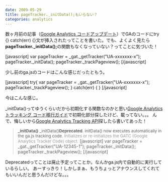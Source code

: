 ```yaml
---
date: 2009-05-29
title: pageTracker._initData();もいらない？
categories: analytics
---
```

数ヶ月前の記事（<a href="http://warikiru.blogspot.com/2009/01/update-google-analytics-code.html">Google Analytics コードアップデート</a>）でGAのコードにtry {} catch(err) {}文が挿入されたってことを書いた。でも、よくよく見たら<span style="font-weight: bold;">pageTracker._initData();</span>の関数もなくなっていない？ってことに気づいた！

[javascript]
var pageTracker = _gat._getTracker("UA-xxxxxxx-x");
pageTracker._initData();
pageTracker._trackPageview();
[/javascript]

少し前のga.jsのコードはこんな感じだったともう。

[javascript]
try{
var pageTracker = _gat._getTracker("UA-xxxxxxx-x");
pageTracker._trackPageview();
} catch(err) { }
[/javascript]

今はこんな感じ。

_initData()ってゆうくらいだから初期化する関数なのかと思い<a href="http://www.google.com/support/googleanalytics/bin/answer.py?hl=jp&amp;answer=76305#init">Google Analytics トラッキング コード移行ガイド</a>で初期化部分探したけど、載ってない。。。
んで、悔しいから<a href="http://code.google.com/intl/ja/apis/analytics/docs/gaJS/gaJSApi.html#_gat.GA_Tracker_._initData">Google Analytics Tracking API</a>探したら書いてあった！
<blockquote><strong><span style="font-size: small;">_initData()</span></strong><span style="font-size: small;">
_initData()</span><span style="font-weight: bold;"><span style="font-size: small;">Deprecated</span></span><span style="font-size: small;">. initData() now executes automatically in the ga.js tracking code.
</span><span style="color: #999999;"><span style="font-size: small;">Initializes or re-initializes the GATC (Google Analytics Tracker Code) object.</span></span>
[javascript]
var pageTracker = _gat._getTracker("UA-12345-1");
pageTracker._initData();
pageTracker._trackPageview();
[/javascript]
</blockquote>

Deprecatedってことは廃止予定ってことか。なんかga.js内で自動的に実行しているらしい。
あーすっきり！しかしまぁ、もうちょっとアナウンスしてくれてもいいんだと思うんだけどな。。。
